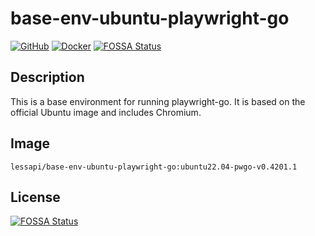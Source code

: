# base-env-ubuntu-playwright-go

[![GitHub](https://img.shields.io/github/license/lessapi-dev/base-env-ubuntu-playwright-go?style=for-the-badge)](https://github.com/lessapi-dev/base-env-ubuntu-playwright-go)
[![Docker](https://img.shields.io/docker/pulls/lessapi/base-env-ubuntu-playwright-go?style=for-the-badge)](https://hub.docker.com/r/lessapi/base-env-ubuntu-playwright-go)
[![FOSSA Status](https://app.fossa.com/api/projects/git%2Bgithub.com%2Flessapi-dev%2Fbase-env-ubuntu-playwright-go.svg?type=shield)](https://app.fossa.com/projects/git%2Bgithub.com%2Flessapi-dev%2Fbase-env-ubuntu-playwright-go?ref=badge_shield)

## Description

This is a base environment for running playwright-go.
It is based on the official Ubuntu image and includes Chromium.

## Image

```
lessapi/base-env-ubuntu-playwright-go:ubuntu22.04-pwgo-v0.4201.1
```

## License
[![FOSSA Status](https://app.fossa.com/api/projects/git%2Bgithub.com%2Flessapi-dev%2Fbase-env-ubuntu-playwright-go.svg?type=large)](https://app.fossa.com/projects/git%2Bgithub.com%2Flessapi-dev%2Fbase-env-ubuntu-playwright-go?ref=badge_large)
